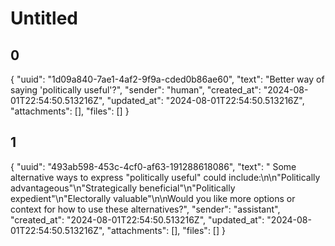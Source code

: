 # Untitled

## 0

{
  "uuid": "1d09a840-7ae1-4af2-9f9a-cded0b86ae60",
  "text": "Better way of saying 'politically useful'?",
  "sender": "human",
  "created_at": "2024-08-01T22:54:50.513216Z",
  "updated_at": "2024-08-01T22:54:50.513216Z",
  "attachments": [],
  "files": []
}

## 1

{
  "uuid": "493ab598-453c-4cf0-af63-191288618086",
  "text": " Some alternative ways to express \"politically useful\" could include:\n\n\"Politically advantageous\"\n\"Strategically beneficial\"\n\"Politically expedient\"\n\"Electorally valuable\"\n\nWould you like more options or context for how to use these alternatives?",
  "sender": "assistant",
  "created_at": "2024-08-01T22:54:50.513216Z",
  "updated_at": "2024-08-01T22:54:50.513216Z",
  "attachments": [],
  "files": []
}
